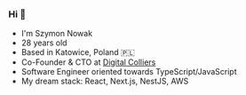 ### Hi 👋
- I'm Szymon Nowak
- 28 years old
- Based in Katowice, Poland 🇵🇱
- Co-Founder & CTO at [Digital Colliers](https://www.digitalcolliers.com)
- Software Engineer oriented towards TypeScript/JavaScript
- My dream stack: React, Next.js, NestJS, AWS

<!--
**szymnwk/szymnwk** is a ✨ _special_ ✨ repository because its `README.md` (this file) appears on your GitHub profile.

Here are some ideas to get you started:

- 🔭 I’m currently working on ...
- 🌱 I’m currently learning ...
- 👯 I’m looking to collaborate on ...
- 🤔 I’m looking for help with ...
- 💬 Ask me about ...
- 📫 How to reach me: ...
- 😄 Pronouns: ...
- ⚡ Fun fact: ...
-->
